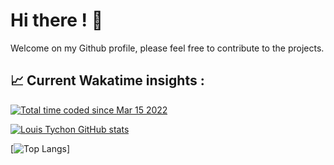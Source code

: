 <h1> Hi there ! 👋 </h1>

Welcome on my Github profile, please feel free to contribute to the projects.

<h2><g-emoji class="g-emoji" alias="chart_with_upwards_trend" fallback-src="https://github.githubassets.com/images/icons/emoji/unicode/1f4c8.png">📈</g-emoji> Current Wakatime insights : </h2>

<a href="https://wakatime.com/@7d0c0074-b835-4cde-ac43-e3b00b5701b1"><img src="https://wakatime.com/badge/user/7d0c0074-b835-4cde-ac43-e3b00b5701b1.svg" alt="Total time coded since Mar 15 2022" /></a>

[![Louis Tychon GitHub stats](https://github-readme-stats.vercel.app/api?username=louistychon&show_icons=true&theme=radical)](https://github-readme-stats.vercel.app/api?username=louistychon)

[![Top Langs](https://github-readme-stats.vercel.app/api/top-langs/?username=louistychon&show_icons=true&theme=radical&layout=compact)]
